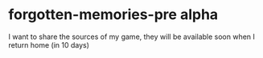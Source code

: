 # forgotten-memories-pre alpha
I want to share the sources of my game, they will be available soon when I return home (in 10 days)
